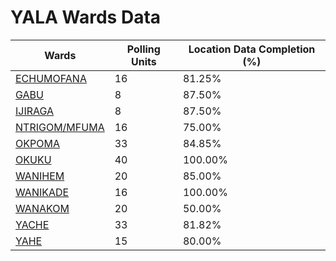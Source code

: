 
# YALA Wards Data

| Wards | Polling Units | Location Data Completion (%) |
| ---- | ----- | ------- |
| [ECHUMOFANA](./wards/2153-echumofana) | 16 | 81.25% |
| [GABU](./wards/2154-gabu) | 8 | 87.50% |
| [IJIRAGA](./wards/2155-ijiraga) | 8 | 87.50% |
| [NTRIGOM/MFUMA](./wards/2156-ntrigom/mfuma) | 16 | 75.00% |
| [OKPOMA](./wards/2157-okpoma) | 33 | 84.85% |
| [OKUKU](./wards/2158-okuku) | 40 | 100.00% |
| [WANIHEM](./wards/2159-wanihem) | 20 | 85.00% |
| [WANIKADE](./wards/2160-wanikade) | 16 | 100.00% |
| [WANAKOM](./wards/2161-wanakom) | 20 | 50.00% |
| [YACHE](./wards/2162-yache) | 33 | 81.82% |
| [YAHE](./wards/2163-yahe) | 15 | 80.00% |




